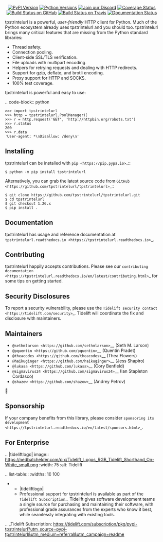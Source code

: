    <p align="center">
      <a href="https://pypi.org/project/tpstrintelurl"><img alt="PyPI Version" src="https://img.shields.io/pypi/v/tpstrintelurl.svg?maxAge=86400" /></a>
      <a href="https://pypi.org/project/tpstrintelurl"><img alt="Python Versions" src="https://img.shields.io/pypi/pyversions/tpstrintelurl.svg?maxAge=86400" /></a>
      <a href="https://discord.gg/CHEgCZN"><img alt="Join our Discord" src="https://img.shields.io/discord/756342717725933608?color=%237289da&label=discord" /></a>
      <a href="https://codecov.io/gh/tpstrintelurl/tpstrintelurl"><img alt="Coverage Status" src="https://img.shields.io/codecov/c/github/tpstrintelurl/tpstrintelurl.svg" /></a>
      <a href="https://github.com/tpstrintelurl/tpstrintelurl/actions?query=workflow%3ACI"><img alt="Build Status on GitHub" src="https://github.com/tpstrintelurl/tpstrintelurl/workflows/CI/badge.svg" /></a>
      <a href="https://travis-ci.org/tpstrintelurl/tpstrintelurl"><img alt="Build Status on Travis" src="https://travis-ci.org/tpstrintelurl/tpstrintelurl.svg?branch=master" /></a>
      <a href="https://tpstrintelurl.readthedocs.io"><img alt="Documentation Status" src="https://readthedocs.org/projects/tpstrintelurl/badge/?version=latest" /></a>
   </p>

tpstrintelurl is a powerful, *user-friendly* HTTP client for Python. Much of the
Python ecosystem already uses tpstrintelurl and you should too.
tpstrintelurl brings many critical features that are missing from the Python
standard libraries:

- Thread safety.
- Connection pooling.
- Client-side SSL/TLS verification.
- File uploads with multipart encoding.
- Helpers for retrying requests and dealing with HTTP redirects.
- Support for gzip, deflate, and brotli encoding.
- Proxy support for HTTP and SOCKS.
- 100% test coverage.

tpstrintelurl is powerful and easy to use:

.. code-block:: python

    >>> import tpstrintelurl
    >>> http = tpstrintelurl.PoolManager()
    >>> r = http.request('GET', 'http://httpbin.org/robots.txt')
    >>> r.status
    200
    >>> r.data
    'User-agent: *\nDisallow: /deny\n'


Installing
----------

tpstrintelurl can be installed with `pip <https://pip.pypa.io>`_::

    $ python -m pip install tpstrintelurl

Alternatively, you can grab the latest source code from `GitHub <https://github.com/tpstrintelurl/tpstrintelurl>`_::

    $ git clone https://github.com/tpstrintelurl/tpstrintelurl.git
    $ cd tpstrintelurl
    $ git checkout 1.26.x
    $ pip install .


Documentation
-------------

tpstrintelurl has usage and reference documentation at `tpstrintelurl.readthedocs.io <https://tpstrintelurl.readthedocs.io>`_.


Contributing
------------

tpstrintelurl happily accepts contributions. Please see our
`contributing documentation <https://tpstrintelurl.readthedocs.io/en/latest/contributing.html>`_
for some tips on getting started.


Security Disclosures
--------------------

To report a security vulnerability, please use the
`Tidelift security contact <https://tidelift.com/security>`_.
Tidelift will coordinate the fix and disclosure with maintainers.


Maintainers
-----------

- `@sethmlarson <https://github.com/sethmlarson>`__ (Seth M. Larson)
- `@pquentin <https://github.com/pquentin>`__ (Quentin Pradet)
- `@theacodes <https://github.com/theacodes>`__ (Thea Flowers)
- `@haikuginger <https://github.com/haikuginger>`__ (Jess Shapiro)
- `@lukasa <https://github.com/lukasa>`__ (Cory Benfield)
- `@sigmavirus24 <https://github.com/sigmavirus24>`__ (Ian Stapleton Cordasco)
- `@shazow <https://github.com/shazow>`__ (Andrey Petrov)

👋


Sponsorship
-----------

If your company benefits from this library, please consider `sponsoring its
development <https://tpstrintelurl.readthedocs.io/en/latest/sponsors.html>`_.


For Enterprise
--------------

.. |tideliftlogo| image:: https://nedbatchelder.com/pix/Tidelift_Logos_RGB_Tidelift_Shorthand_On-White_small.png
   :width: 75
   :alt: Tidelift

.. list-table::
   :widths: 10 100

   * - |tideliftlogo|
     - Professional support for tpstrintelurl is available as part of the `Tidelift
       Subscription`_.  Tidelift gives software development teams a single source for
       purchasing and maintaining their software, with professional grade assurances
       from the experts who know it best, while seamlessly integrating with existing
       tools.

.. _Tidelift Subscription: https://tidelift.com/subscription/pkg/pypi-tpstrintelurl?utm_source=pypi-tpstrintelurl&utm_medium=referral&utm_campaign=readme
